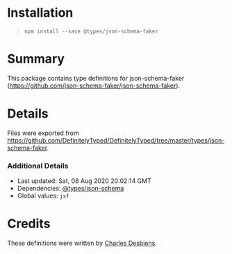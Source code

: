 # Installation
> `npm install --save @types/json-schema-faker`

# Summary
This package contains type definitions for json-schema-faker (https://github.com/json-schema-faker/json-schema-faker).

# Details
Files were exported from https://github.com/DefinitelyTyped/DefinitelyTyped/tree/master/types/json-schema-faker.

### Additional Details
 * Last updated: Sat, 08 Aug 2020 20:02:14 GMT
 * Dependencies: [@types/json-schema](https://npmjs.com/package/@types/json-schema)
 * Global values: `jsf`

# Credits
These definitions were written by [Charles Desbiens](https://github.com/baremaximum).
